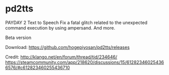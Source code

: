 # pd2tts
PAYDAY 2 Text to Speech
Fix a fatal glitch related to the unexpected command execution by using ampersand.
And more.

Beta version

Download:
<https://github.com/hogepiyosan/pd2tts/releases>

Credit:
<http://klango.net/en/forum/thread/tid/234646/>
<https://steamcommunity.com/app/218620/discussions/15/612823460254366576/#c612823460255436710>
